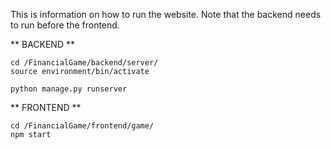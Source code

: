 This is information on how to run the website. Note that the backend needs to run before the frontend.

** BACKEND **

```
cd /FinancialGame/backend/server/ 
source environment/bin/activate

python manage.py runserver 
```

** FRONTEND **

```
cd /FinancialGame/frontend/game/
npm start
```